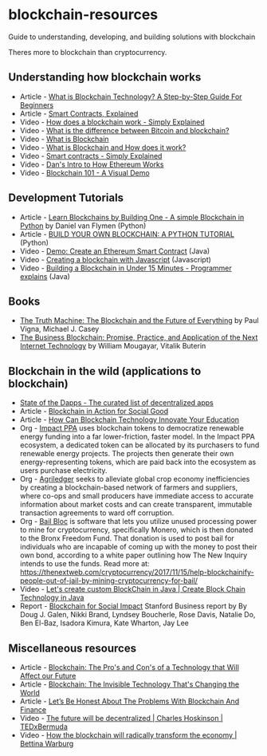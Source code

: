 # blockchain-resources
Guide to understanding, developing, and building solutions with blockchain

Theres more to blockchain than cryptocurrency.

## Understanding how blockchain works
- Article - [What is Blockchain Technology? A Step-by-Step Guide For Beginners](https://blockgeeks.com/guides/what-is-blockchain-technology/)
- Article - [Smart Contracts, Explained](https://cointelegraph.com/explained/smart-contracts-explained)
- Video - [How does a blockchain work - Simply Explained](https://www.youtube.com/watch?v=SSo_EIwHSd4)
- Video - [What is the difference between Bitcoin and blockchain?](https://www.youtube.com/watch?v=MKwa-BqnJDg)
- Video - [What is Blockchain](https://www.youtube.com/watch?v=93E_GzvpMA0)
- Video - [What is Blockchain and How does it work?](https://www.youtube.com/watch?v=UBm6zhhyPH0)
- Video - [Smart contracts - Simply Explained](https://www.youtube.com/watch?v=ZE2HxTmxfrI)
- Video - [Dan's Intro to How Ethereum Works](https://www.youtube.com/watch?v=-SMliFtoPn8)
- Video - [Blockchain 101 - A Visual Demo](https://www.youtube.com/watch?v=_160oMzblY8)


## Development Tutorials
- Article - [Learn Blockchains by Building One - A simple Blockchain in Python](https://hackernoon.com/learn-blockchains-by-building-one-117428612f46) by Daniel van Flymen (Python)
- Article - [BUILD YOUR OWN BLOCKCHAIN: A PYTHON TUTORIAL](http://ecomunsing.com/build-your-own-blockchain) (Python)
- Video - [Demo: Create an Ethereum Smart Contract](https://www.youtube.com/watch?v=lQ4USRtzWko) (Java)
- Video - [Creating a blockchain with Javascript](https://www.youtube.com/watch?v=zVqczFZr124&list=PLzvRQMJ9HDiTqZmbtFisdXFxul5k0F-Q4) (Javascript)
- Video - [Building a Blockchain in Under 15 Minutes - Programmer explains](https://www.youtube.com/watch?v=baJYhYsHkLM) (Java)


## Books
- [The Truth Machine: The Blockchain and the Future of Everything](https://www.amazon.com/Truth-Machine-Blockchain-Future-Everything/dp/1250114578/) by Paul Vigna, Michael J. Casey
- [The Business Blockchain: Promise, Practice, and Application of the Next Internet Technology](https://www.amazon.com/Business-Blockchain-Practice-Application-Technology/dp/1119300312/ref=pd_sim_14_4?_encoding=UTF8&pd_rd_i=1119300312&pd_rd_r=3ECWSWTR38ZYSARSYYXN&pd_rd_w=MP7z3&pd_rd_wg=d5MOS&psc=1&refRID=3ECWSWTR38ZYSARSYYXN) by William Mougayar, Vitalik Buterin

## Blockchain in the wild (applications to blockchain)
- [State of the Dapps - The curated list of decentralized apps](https://www.stateofthedapps.com/)
- Article - [Blockchain in Action for Social Good](https://hackernoon.com/blockchain-in-action-for-social-good-a7040837a23d)
- Article - [How Can Blockchain Technology Innovate Your Education](https://hackernoon.com/how-can-blockchain-technology-innovate-your-education-d1cd80c26f08)
- Org - [Impact PPA](https://www.impactppa.com/) uses blockchain tokens to democratize renewable energy funding into a far lower-friction, faster model. In the Impact PPA ecosystem, a dedicated token can be allocated by its purchasers to fund renewable energy projects. The projects then generate their own energy-representing tokens, which are paid back into the ecosystem as users purchase electricity.
- Org - [Agriledger](http://www.agriledger.com/) seeks to alleviate global crop economy inefficiencies by creating a blockchain-based network of farmers and suppliers, where co-ops and small producers have immediate access to accurate information about market costs and can create transparent, immutable transaction agreements to ward off corruption.
- Org - [Bail Bloc](https://bailbloc.thenewinquiry.com/) is software that lets you utilize unused processing power to mine for cryptocurrency, specifically Monero, which is then donated to the Bronx Freedom Fund. That donation is used to post bail for individuals who are incapable of coming up with the money to post their own bond, according to a white paper outlining how The New Inquiry intends to use the funds.
Read more at: https://thenextweb.com/cryptocurrency/2017/11/15/help-blockchainify-people-out-of-jail-by-mining-cryptocurrency-for-bail/
- Video - [Let's create custom BlockChain in Java | Create Block Chain Technology in Java](https://www.youtube.com/watch?v=UmCEdcRjaz0)
- Report - [Blockchain for Social Impact](https://www.gsb.stanford.edu/faculty-research/publications/blockchain-social-impact) Stanford Business report by By Doug J. Galen, Nikki Brand, Lyndsey Boucherle, Rose Davis, Natalie Do, Ben El-Baz, Isadora Kimura, Kate Wharton, Jay Lee

## Miscellaneous resources
- Article - [Blockchain: The Pro's and Con's of a Technology that Will Affect our Future](https://medium.com/totvslabs/blockchain-the-pros-and-con-s-of-a-technology-that-will-affect-our-future-f67037da7d64)
- Article - [Blockchain: The Invisible Technology That's Changing the World](https://www.pcmag.com/article/351486/blockchain-the-invisible-technology-thats-changing-the-wor)
- Article - [Let’s Be Honest About The Problems With Blockchain And Finance](https://techcrunch.com/2016/02/03/lets-be-honest-about-the-problems-with-blockchain-and-finance/)
- Video - [The future will be decentralized | Charles Hoskinson | TEDxBermuda](https://www.youtube.com/watch?v=97ufCT6lQcY)
- Video - [How the blockchain will radically transform the economy | Bettina Warburg](https://www.youtube.com/watch?v=RplnSVTzvnU)

